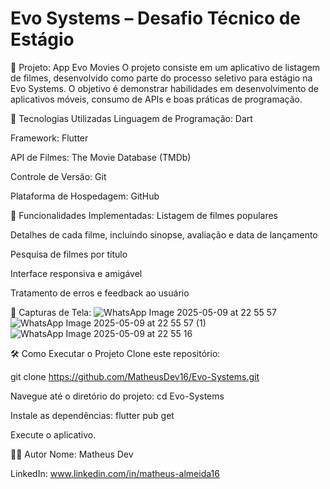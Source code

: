 <h1>Evo Systems – Desafio Técnico de Estágio</h1>

📱 Projeto: App Evo Movies
O projeto consiste em um aplicativo de listagem de filmes, desenvolvido como parte do processo seletivo para estágio na Evo Systems. O objetivo é demonstrar habilidades em desenvolvimento de aplicativos móveis, consumo de APIs e boas práticas de programação.

🚀 Tecnologias Utilizadas
Linguagem de Programação: Dart

Framework: Flutter

API de Filmes: The Movie Database (TMDb)

Controle de Versão: Git

Plataforma de Hospedagem: GitHub

🔧 Funcionalidades Implementadas:
Listagem de filmes populares

Detalhes de cada filme, incluindo sinopse, avaliação e data de lançamento

Pesquisa de filmes por título

Interface responsiva e amigável

Tratamento de erros e feedback ao usuário

📸 Capturas de Tela:
![WhatsApp Image 2025-05-09 at 22 55 57](https://github.com/user-attachments/assets/281c066a-619c-4e9d-a790-5eb4f340a2b1)
![WhatsApp Image 2025-05-09 at 22 55 57 (1)](https://github.com/user-attachments/assets/47754853-6dd4-470a-94dc-76b0de2490e9)
![WhatsApp Image 2025-05-09 at 22 55 16](https://github.com/user-attachments/assets/cfbcb1f0-a50e-458c-9f37-4dee8651dfd9)



🛠️ Como Executar o Projeto
Clone este repositório:

git clone https://github.com/MatheusDev16/Evo-Systems.git

Navegue até o diretório do projeto: cd Evo-Systems

Instale as dependências: flutter pub get

Execute o aplicativo.


👨‍💻 Autor
Nome: Matheus Dev

LinkedIn: www.linkedin.com/in/matheus-almeida16



